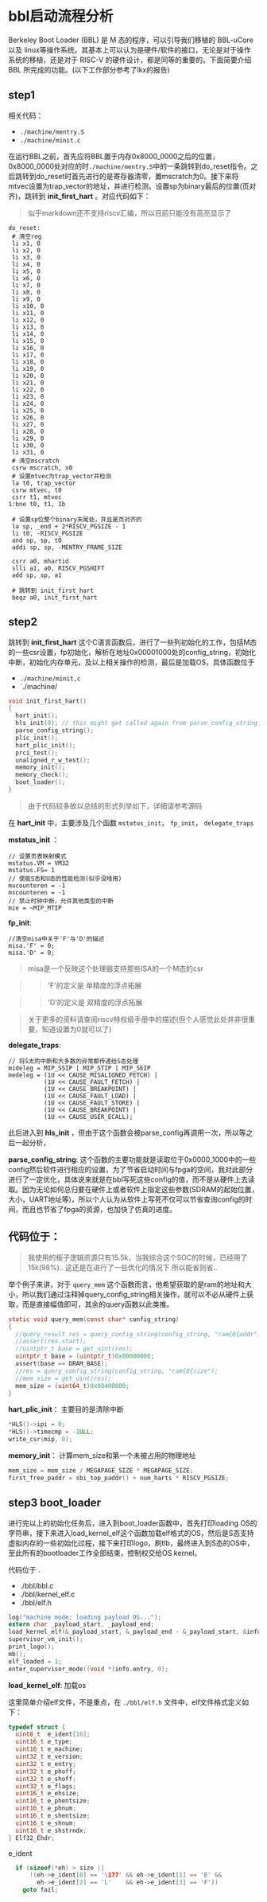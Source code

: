 # bbl启动流程分析 

Berkeley Boot Loader (BBL) 是 M 态的程序，可以引导我们移植的 BBL-uCore以及 linux等操作系统。其基本上可以认为是硬件/软件的接口，无论是对于操作
系统的移植，还是对于 RISC-V 的硬件设计，都是同等的重要的。下面简要介绍 BBL 所完成的功能。(以下工作部分参考了lkx的报告)

## step1

相关代码： 
- `./machine/mentry.S`
- `./machine/minit.c`

 在运行BBL之前，首先应将BBL置于内存0x8000_0000之后的位置，0x8000_0000处对应的时`./machine/mentry.S`中的一条跳转到do_reset指令。之后跳转到do_reset时首先进行的是寄存器清零，置mscratch为0。接下来将mtvec设置为trap_vector的地址，并进行检测。设置sp为binary最后的位置(页对齐)，跳转到 **init_first_hart** 。对应代码如下：

> 似乎markdown还不支持riscv汇编，所以目前只能没有高亮显示了

 ```
 do_reset:
  # 清空reg
  li x1, 0
  li x2, 0
  li x3, 0
  li x4, 0
  li x5, 0
  li x6, 0
  li x7, 0
  li x8, 0
  li x9, 0
  li x10, 0
  li x11, 0
  li x12, 0
  li x13, 0
  li x14, 0
  li x15, 0
  li x16, 0
  li x17, 0
  li x18, 0
  li x19, 0
  li x20, 0
  li x21, 0
  li x22, 0
  li x23, 0
  li x24, 0
  li x25, 0
  li x26, 0
  li x27, 0
  li x28, 0
  li x29, 0
  li x30, 0
  li x31, 0
  # 清空mscratch
  csrw mscratch, x0
  # 设置mtvec为trap_vector并检测
  la t0, trap_vector
  csrw mtvec, t0
  csrr t1, mtvec
1:bne t0, t1, 1b

  # 设置sp位整个binary末尾处，并且是页对齐的
  la sp, _end + 2*RISCV_PGSIZE - 1
  li t0, -RISCV_PGSIZE
  and sp, sp, t0
  addi sp, sp, -MENTRY_FRAME_SIZE

  csrr a0, mhartid
  slli a1, a0, RISCV_PGSHIFT
  add sp, sp, a1

  # 跳转到 init_first_hart
  beqz a0, init_first_hart

 ```

## step2

跳转到 **init_first_hart** 这个C语言函数后，进行了一些列初始化的工作，包括M态的一些csr设置，fp初始化，解析在地址0x00001000处的config_string，初始化中断，初始化内存单元，及以上相关操作的检测，最后是加载OS，具体函数位于 
- `./machine/minit,c`
- `./machine/

```c
void init_first_hart()
{
  hart_init();
  hls_init(0); // this might get called again from parse_config_string
  parse_config_string();
  plic_init();
  hart_plic_init();
  prci_test();  
  unaligned_r_w_test();
  memory_init();
  memory_check();
  boot_loader();
}
```

> 由于代码较多故以总结的形式列举如下，详细请参考源码

在 **hart_init** 中，主要涉及几个函数 `mstatus_init`， `fp_init`， `delegate_traps`

**mstatus_init** ：
```
// 设置页表映射模式
mstatus.VM = VM32
mstatus.FS= 1
// 使能S态和U态的性能检测(似乎没啥用)
mucounteren = -1
mscounteren = -1
// 禁止时钟中断，允许其他类型的中断
mie = ~MIP_MTIP
```

**fp_init**:
```
//清空misa中关于'F'与'D'的描述
misa.'F' = 0;
misa.'D' = 0;
```

> misa是一个反映这个处理器支持那些ISA的一个M态的csr

>> 'F'的定义是 单精度的浮点拓展

>> 'D'的定义是 双精度的浮点拓展

> 关于更多的资料请查阅riscv特权级手册中的描述(但个人感觉此处并非很重要，知道设置为0就可以了)

**delegate_traps**:
```
// 将S太的中断和大多数的异常都传递给S态处理 
mideleg = MIP_SSIP | MIP_STIP | MIP_SEIP
medeleg = (1U << CAUSE_MISALIGNED_FETCH) |
          (1U << CAUSE_FAULT_FETCH) |
          (1U << CAUSE_BREAKPOINT) |
          (1U << CAUSE_FAULT_LOAD) |
          (1U << CAUSE_FAULT_STORE) |
          (1U << CAUSE_BREAKPOINT) |
          (1U << CAUSE_USER_ECALL);
```

此后进入到 **hls_init** ，但由于这个函数会被parse_config再调用一次，所以等之后一起分析，

**parse_config_string**: 这个函数的主要功能就是读取位于0x0000_1000中的一些config然后软件进行相应的设置，为了节省启动时间与fpga的空间，我对此部分进行了一定优化，具体说来就是在bbl写死这些config的值，而不是从硬件上去读取。因为无论如何总归要在硬件上或者软件上指定这些参数(SDRAM的起始位置，大小，UART地址等)，所以个人认为从软件上写死不仅可以节省查询config的时间，而且也节省了fpga的资源，也加快了仿真的进度。

代码位于：
- 

> 我使用的板子逻辑资源只有15.5k，当我综合这个SOC的时候，已经用了15k(98%).. 这还是在进行了一些优化的情况下 所以能省则省..

举个例子来讲，对于 `query_mem` 这个函数而言，他希望获取的是ram的地址和大小，所以我们通过注释掉query_config_string相关操作，就可以不必从硬件上获取，而是直接幅值即可，其余的query函数以此类推。

```c
static void query_mem(const char* config_string)
{
  //query_result res = query_config_string(config_string, "ram{0{addr");
  //assert(res.start);
  //uintptr_t base = get_uint(res);
  uintptr_t base = (uintptr_t)0x80000000;
  assert(base == DRAM_BASE);
  //res = query_config_string(config_string, "ram{0{size");
  //mem_size = get_uint(res);
  mem_size = (uint64_t)0x00400000;
}
```

**hart_plic_init**： 主要目的是清除中断

```c  
*HLS()->ipi = 0;
*HLS()->timecmp = -1ULL;
write_csr(mip, 0);
```

**memory_init**： 计算mem_size和第一个未被占用的物理地址

```c
mem_size = mem_size / MEGAPAGE_SIZE * MEGAPAGE_SIZE;
first_free_paddr = sbi_top_paddr() + num_harts * RISCV_PGSIZE;
```
## step3 boot_loader

进行完以上的初始化任务后，进入到boot_loader函数中，首先打印loading OS的字符串，接下来进入load_kernel_elf这个函数加载elf格式的OS，然后是S态支持虚拟内存的一些初始化过程，接下来打印logo，刷tlb，最终进入到S态的OS中，至此所有的bootloader工作全部结束，控制权交给OS kernel。

代码位于 .
- ./bbl/bbl.c 
- ./bbl/kernel_elf.c
- ./bbl/elf.h

```c
log("machine mode: loading payload OS...");
extern char _payload_start, _payload_end;
load_kernel_elf(&_payload_start, &_payload_end - &_payload_start, &info);
supervisor_vm_init();
print_logo();
mb();                                                                                                                                     
elf_loaded = 1;
enter_supervisor_mode((void *)info.entry, 0);
```

**load_kernel_elf**: 加载os

这里简单介绍elf文件，不是重点，在 `./bbl/elf.h` 文件中，elf文件格式定义如下：

```c
typedef struct {
  uint8_t  e_ident[16];
  uint16_t e_type;
  uint16_t e_machine;
  uint32_t e_version;
  uint32_t e_entry;
  uint32_t e_phoff;
  uint32_t e_shoff;
  uint32_t e_flags;
  uint16_t e_ehsize;
  uint16_t e_phentsize;
  uint16_t e_phnum;
  uint16_t e_shentsize;
  uint16_t e_shnum;
  uint16_t e_shstrndx;
} Elf32_Ehdr;
```

e_ident

```c
  if (sizeof(*eh) > size ||
      !(eh->e_ident[0] == '\177' && eh->e_ident[1] == 'E' &&
        eh->e_ident[2] == 'L'    && eh->e_ident[3] == 'F'))
    goto fail;
```